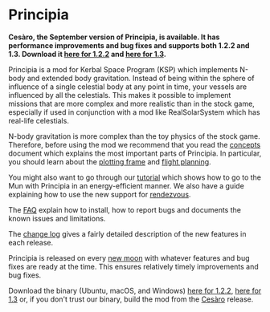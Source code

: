 # Principia

**Cesàro, the September version of Principia, is available.  It has performance improvements and bug fixes and supports both 1.2.2 and 1.3.  Download it [here for 1.2.2](https://goo.gl/8B3Qfm) and [here for 1.3](https://goo.gl/feQStR).**		

Principia is a mod for Kerbal Space Program (KSP) which implements N-body and extended body gravitation.  Instead of being within the sphere of influence of a single celestial body at any point in time, your vessels are influenced by all the celestials.  This makes it possible to implement missions that are more complex and more realistic than in the stock game, especially if used in conjunction with a mod like RealSolarSystem which has real-life celestials.

N-body gravitation is more complex than the toy physics of the stock game.  Therefore, before using the mod we recommend that you read the [concepts](https://github.com/mockingbirdnest/Principia/wiki/Concepts) document which explains the most important parts of Principia.  In particular, you should learn about the [plotting frame](https://github.com/mockingbirdnest/Principia/wiki/Concepts#plotting-frame) and [flight planning](https://github.com/mockingbirdnest/Principia/wiki/Concepts#flight-planning).

You might also want to go through our
[tutorial](https://github.com/mockingbirdnest/Principia/wiki/A-guide-to-going-to-the-Mun-with-Principia) which shows how 
to go to the Mun with Principia in an energy-efficient manner.  We also have a guide explaining how to use the new support for [rendezvous](https://github.com/mockingbirdnest/Principia/wiki/A-guide-to-performing-low-orbit-rendezvous).

The [FAQ](https://github.com/mockingbirdnest/Principia/wiki/Installing,-reporting-bugs,-and-frequently-asked-questions) explain how to install, how to report bugs and documents the known issues and limitations.

The [change log](https://github.com/mockingbirdnest/Principia/wiki/Change-Log) gives a fairly detailed description of the new features in each release.

Principia is released on every [new moon](https://en.wikipedia.org/wiki/New_moon) with whatever features and bug fixes are ready at the time.  This ensures relatively timely improvements and bug fixes.

Download the binary (Ubuntu, macOS, and Windows) [here for 1.2.2](https://goo.gl/8B3Qfm), [here for 1.3](https://goo.gl/feQStR) or, if you don't trust our binary, build the mod from the [Cesàro](https://github.com/mockingbirdnest/Principia/releases/tag/2017092006-Ces%C3%A0ro) release.
